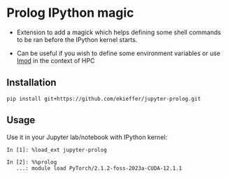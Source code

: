 # Prolog IPython magic

- Extension to add a magick which helps defining some shell commands to be ran before the IPython kernel starts.

- Can be useful if you wish to define some environment variables or use [lmod](https://lmod.readthedocs.io/en/latest/) in the context of HPC 


## Installation

`pip install git+https://github.com/ekieffer/jupyter-prolog.git`


## Usage

Use it in your Jupyter lab/notebook with IPython kernel:

```
In [1]: %load_ext jupyter-prolog                                       

In [2]: %%prolog 
   ...: module load PyTorch/2.1.2-foss-2023a-CUDA-12.1.1
```
